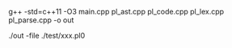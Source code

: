 g++ -std=c++11 -O3 main.cpp pl_ast.cpp pl_code.cpp pl_lex.cpp pl_parse.cpp -o out

./out -file  ./test/xxx.pl0